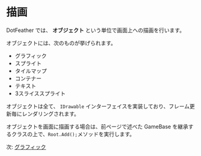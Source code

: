 # 描画

DotFeather では、 **オブジェクト** という単位で画面上への描画を行います。

オブジェクトには、次のものが挙げられます。

- グラフィック
- スプライト
- タイルマップ
- コンテナー
- テキスト
- 3スライススプライト

オブジェクトは全て、 `IDrawable` インターフェイスを実装しており、フレーム更新毎にレンダリングされます。

オブジェクトを画面に描画する場合は、前ページで述べた GameBase を継承するクラスの上で、`Root.Add();`メソッドを実行します。


次: [グラフィック](drawing/graphic.md)
